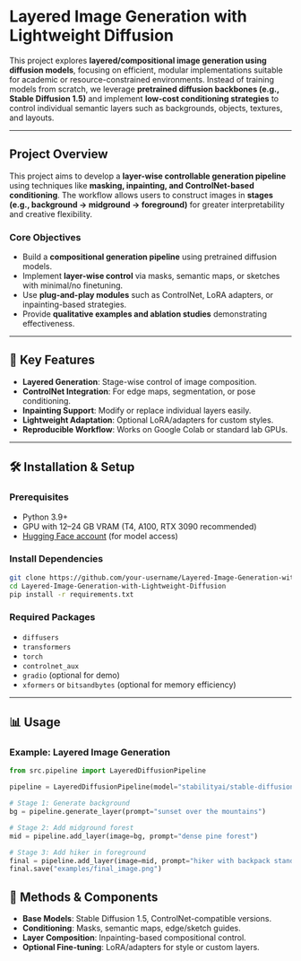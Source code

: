 

# Layered Image Generation with Lightweight Diffusion

This project explores **layered/compositional image generation using diffusion models**, focusing on efficient, modular implementations suitable for academic or resource-constrained environments. Instead of training models from scratch, we leverage **pretrained diffusion backbones (e.g., Stable Diffusion 1.5)** and implement **low-cost conditioning strategies** to control individual semantic layers such as backgrounds, objects, textures, and layouts.

---

## Project Overview

This project aims to develop a **layer-wise controllable generation pipeline** using techniques like **masking, inpainting, and ControlNet-based conditioning**. The workflow allows users to construct images in **stages (e.g., background → midground → foreground)** for greater interpretability and creative flexibility.

### Core Objectives

* Build a **compositional generation pipeline** using pretrained diffusion models.
* Implement **layer-wise control** via masks, semantic maps, or sketches with minimal/no finetuning.
* Use **plug-and-play modules** such as ControlNet, LoRA adapters, or inpainting-based strategies.
* Provide **qualitative examples and ablation studies** demonstrating effectiveness.

---

## 🧩 Key Features

* **Layered Generation**: Stage-wise control of image composition.
* **ControlNet Integration**: For edge maps, segmentation, or pose conditioning.
* **Inpainting Support**: Modify or replace individual layers easily.
* **Lightweight Adaptation**: Optional LoRA/adapters for custom styles.
* **Reproducible Workflow**: Works on Google Colab or standard lab GPUs.

---




## 🛠 Installation & Setup

### Prerequisites

* Python 3.9+
* GPU with 12–24 GB VRAM (T4, A100, RTX 3090 recommended)
* [Hugging Face account](https://huggingface.co) (for model access)

### Install Dependencies

```bash
git clone https://github.com/your-username/Layered-Image-Generation-with-Lightweight-Diffusion.git
cd Layered-Image-Generation-with-Lightweight-Diffusion
pip install -r requirements.txt
```

### Required Packages

* `diffusers`
* `transformers`
* `torch`
* `controlnet_aux`
* `gradio` (optional for demo)
* `xformers` or `bitsandbytes` (optional for memory efficiency)

---

## 📊 Usage

### Example: Layered Image Generation

```python
from src.pipeline import LayeredDiffusionPipeline

pipeline = LayeredDiffusionPipeline(model="stabilityai/stable-diffusion-1-5")

# Stage 1: Generate background
bg = pipeline.generate_layer(prompt="sunset over the mountains")

# Stage 2: Add midground forest
mid = pipeline.add_layer(image=bg, prompt="dense pine forest")

# Stage 3: Add hiker in foreground
final = pipeline.add_layer(image=mid, prompt="hiker with backpack standing on a cliff")
final.save("examples/final_image.png")
```



## 🧠 Methods & Components

* **Base Models**: Stable Diffusion 1.5, ControlNet-compatible versions.
* **Conditioning**: Masks, semantic maps, edge/sketch guides.
* **Layer Composition**: Inpainting-based compositional control.
* **Optional Fine-tuning**: LoRA/adapters for style or custom layers.


